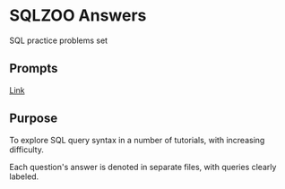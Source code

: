# SQLZOO Answers
SQL practice problems set

## Prompts
[Link](https://http://sqlzoo.net/)

## Purpose
To explore SQL query syntax in a number of tutorials, with increasing difficulty.

Each question's answer is denoted in separate files, with queries clearly labeled.

